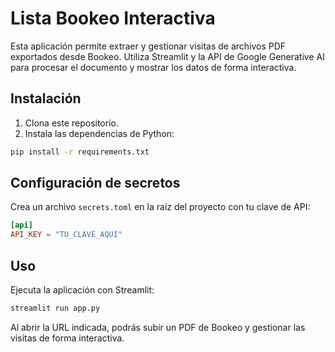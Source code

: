 # Lista Bookeo Interactiva

Esta aplicación permite extraer y gestionar visitas de archivos PDF exportados desde Bookeo. Utiliza Streamlit y la API de Google Generative AI para procesar el documento y mostrar los datos de forma interactiva.

## Instalación

1. Clona este repositorio.
2. Instala las dependencias de Python:

```bash
pip install -r requirements.txt
```

## Configuración de secretos

Crea un archivo `secrets.toml` en la raíz del proyecto con tu clave de API:

```toml
[api]
API_KEY = "TU_CLAVE_AQUI"
```

## Uso

Ejecuta la aplicación con Streamlit:

```bash
streamlit run app.py
```

Al abrir la URL indicada, podrás subir un PDF de Bookeo y gestionar las visitas de forma interactiva.
